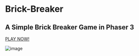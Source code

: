 # Brick-Breaker
## A Simple Brick Breaker Game in Phaser 3
[PLAY NOW!](https://brick-breaker-fun.netlify.app/)

![image](https://github.com/danmilldev/Brick-Breaker/assets/126679134/511cafe3-561f-4ba3-a02d-b327563c68b6)
